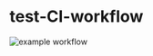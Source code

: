 # test-CI-workflow

![example workflow](https://github.com/Linkshegelianer/test-CI-workflow/actions/workflows/main.yml/badge.svg)

